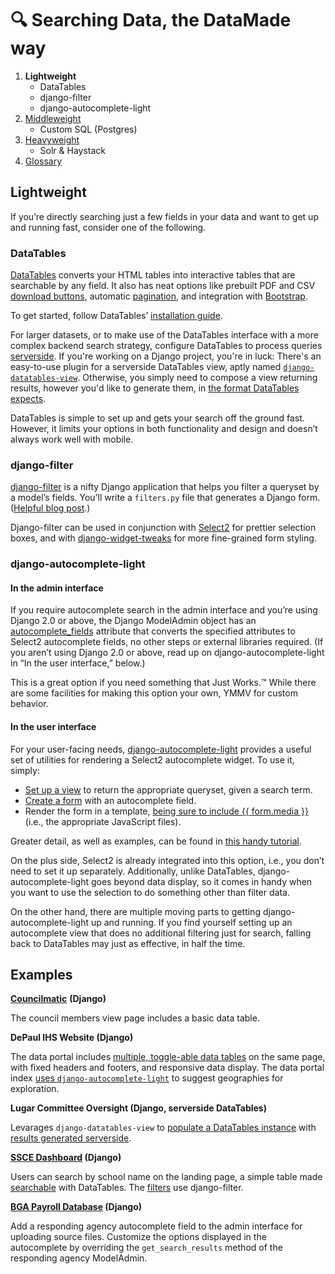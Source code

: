 # 🔍 Searching Data, the DataMade way

1. **Lightweight**
    - DataTables
    - django-filter
    - django-autocomplete-light
2. [Middleweight](02-middleweight.md)
    - Custom SQL (Postgres)
3. [Heavyweight](03-heavyweight.md)
   - Solr & Haystack
4. [Glossary](glossary.md)

## Lightweight

If you’re directly searching just a few fields in your data and want to get up and running fast, consider one of the following.

### DataTables

[DataTables](https://datatables.net/) converts your HTML tables into interactive tables that are searchable by any field. It also has neat options like prebuilt PDF and CSV [download buttons](https://datatables.net/extensions/buttons/examples/initialisation/export.html), automatic [pagination](https://datatables.net/reference/option/paging), and integration with [Bootstrap](https://datatables.net/examples/styling/bootstrap4).

To get started, follow DataTables’ [installation guide](https://datatables.net/manual/installation).

For larger datasets, or to make use of the DataTables interface with a more complex backend search strategy, configure DataTables to process queries [serverside](https://datatables.net/manual/server-side). If you're working on a Django project, you're in luck: There's an easy-to-use plugin for a serverside DataTables view, aptly named [`django-datatables-view`](https://pypi.org/project/django-datatables-view/). Otherwise, you simply need to compose a view returning results, however you'd like to generate them, in [the format DataTables expects](https://datatables.net/manual/server-side#Example-data).

DataTables is simple to set up and gets your search off the ground fast. However, it limits your options in both functionality and design and doesn’t always work well with mobile.

### django-filter

[django-filter](https://django-filter.readthedocs.io/en/master/) is a nifty Django application that helps you filter a queryset by a model’s fields. You’ll write a `filters.py` file that generates a Django form. ([Helpful blog post](https://simpleisbetterthancomplex.com/tutorial/2016/11/28/how-to-filter-querysets-dynamically.html).)

Django-filter can be used in conjunction with [Select2](https://select2.org/) for prettier selection boxes, and with [django-widget-tweaks](https://github.com/jazzband/django-widget-tweaks) for more fine-grained form styling.

### django-autocomplete-light

#### In the admin interface

If you require autocomplete search in the admin interface and you’re using Django 2.0 or above, the Django ModelAdmin object has an [autocomplete_fields](https://docs.djangoproject.com/en/2.1/ref/contrib/admin/#django.contrib.admin.ModelAdmin.autocomplete_fields) attribute that converts the specified attributes to Select2 autocomplete fields, no other steps or external libraries required. (If you aren’t using Django 2.0 or above, read up on django-autocomplete-light in “In the user interface,” below.)

This is a great option if you need something that Just Works.™ While there are some facilities for making this option your own, YMMV for custom behavior.

#### In the user interface

For your user-facing needs, [django-autocomplete-light](https://django-autocomplete-light.readthedocs.io/en/master/index.html) provides a useful set of utilities for rendering a Select2 autocomplete widget. To use it, simply:

* [Set up a view](https://django-autocomplete-light.readthedocs.io/en/master/tutorial.html#create-an-autocomplete-view) to return the appropriate queryset, given a search term.
* [Create a form](https://django-autocomplete-light.readthedocs.io/en/master/tutorial.html#use-the-view-in-a-form-widget) with an autocomplete field.
* Render the form in a template, [being sure to include {{ form.media }}](https://django-autocomplete-light.readthedocs.io/en/master/tutorial.html#using-autocompletes-outside-the-admin) (i.e., the appropriate JavaScript files).

Greater detail, as well as examples, can be found in [this handy tutorial](https://django-autocomplete-light.readthedocs.io/en/master/tutorial.html).

On the plus side, Select2 is already integrated into this option, i.e., you don’t need to set it up separately. Additionally, unlike DataTables, django-autocomplete-light goes beyond data display, so it comes in handy when you want to use the selection to do something other than filter data.

On the other hand, there are multiple moving parts to getting django-autocomplete-light up and running. If you find yourself setting up an autocomplete view that does no additional filtering just for search, falling back to DataTables may just as effective, in half the time.

## Examples

**[Councilmatic](https://github.com/datamade/la-metro-councilmatic/blob/master/lametro/templates/lametro/board_members.html#L165)** **(Django)**

The council members view page includes a basic data table.

**DePaul IHS Website (Django)**

The data portal includes [multiple, toggle-able data tables](https://github.com/datamade/ihs-website-v2/blob/34966e62612b96c18235e46adf6d11d0d465548e/templates/dataportal/datatables_index.html) on the same page, with fixed headers and footers, and responsive data display. The data portal index [uses `django-autocomplete-light`](https://github.com/datamade/ihs-website-v2/pull/276) to suggest geographies for exploration.

**Lugar Committee Oversight (Django, serverside DataTables)**

Levarages `django-datatables-view` to [populate a DataTables instance](https://github.com/datamade/committee-oversight/blob/02a8c9b35ff4f7022a6e133d8c0ddef81a716427/committeeoversightapp/templates/list.html) with [results generated serverside](https://github.com/datamade/committee-oversight/blob/082e64351282c0645117dc44dd46d615ca1f9523/committeeoversightapp/views.py#L73-L105).

**[SSCE Dashboard](https://github.com/datamade/cps-ssce-dashboard) (Django)**

Users can search by school name on the landing page, a simple table made [searchable](https://github.com/datamade/cps-ssce-dashboard/blob/main/cps_app/templates/cps_app/search.html#L123) with DataTables. The [filters](https://github.com/datamade/cps-ssce-dashboard/blob/main/cps_app/filters.py) use django-filter.

**[BGA Payroll Database](https://github.com/datamade/bga-payroll/blob/9de0f4c02fde86038ee109288ab663d64c7fdf7b/data_import/admin.py) (Django)**

Add a responding agency autocomplete field to the admin interface for uploading source files. Customize the options displayed in the autocomplete by overriding the `get_search_results` method of the responding agency ModelAdmin.
